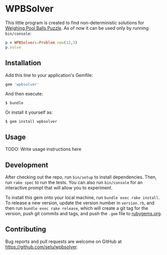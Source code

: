 # WPBSolver

This little program is created to find non-deterministic solutions for [Weighing Pool Balls Puzzle](https://www.mathsisfun.com/pool_balls.html).
As of now it can be used only by running `bin/console`:

```ruby
p = WPBSolver::Problem.new(12,3)
p.solve
```

## Installation

Add this line to your application's Gemfile:

```ruby
gem 'wpbsolver'
```

And then execute:

    $ bundle

Or install it yourself as:

    $ gem install wpbsolver

## Usage

TODO: Write usage instructions here

## Development

After checking out the repo, run `bin/setup` to install dependencies. Then, run `rake spec` to run the tests. You can also run `bin/console` for an interactive prompt that will allow you to experiment.

To install this gem onto your local machine, run `bundle exec rake install`. To release a new version, update the version number in `version.rb`, and then run `bundle exec rake release`, which will create a git tag for the version, push git commits and tags, and push the `.gem` file to [rubygems.org](https://rubygems.org).

## Contributing

Bug reports and pull requests are welcome on GitHub at https://github.com/selu/wpbsolver.

